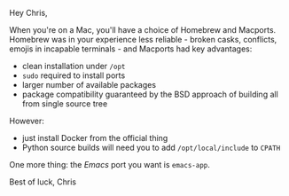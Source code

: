 Hey Chris,

When you're on a Mac, you'll have a choice of Homebrew and Macports. Homebrew was in your experience less reliable - broken casks, conflicts, emojis in incapable terminals - and Macports had key advantages:

- clean installation under `/opt`
- `sudo` required to install ports
- larger number of available packages
- package compatibility guaranteed by the BSD approach of building all from single source tree

However:

- just install Docker from the official thing
- Python source builds will need you to add `/opt/local/include` to `CPATH`

One more thing: the _Emacs_ port you want is `emacs-app`.

Best of luck,
Chris
